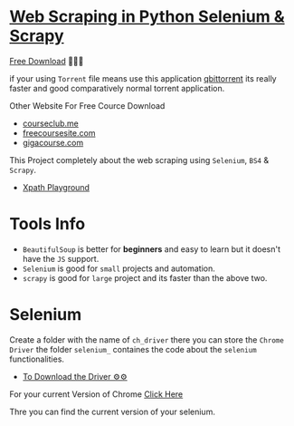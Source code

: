 # [Web Scraping in Python Selenium & Scrapy](https://www.udemy.com/course/web-scraping-course-in-python-bs4-selenium-and-scrapy/?couponCode=LETSLEARNNOWPP)

[Free Download](https://freecoursesite.com/web-scraping-in-python-beautifulsoup-selenium-scrapy-2023/) 🚀🚀🚀

if your using `Torrent` file means use this application [qbittorrent](https://www.qbittorrent.org/download) its really faster and good comparatively normal torrent application.

Other Website For Free Cource Download
* [courseclub.me](https://courseclub.me/)
* [freecoursesite.com](https://freecoursesite.com/)
* [gigacourse.com](https://gigacourse.com/)

This Project completely about the web scraping using `Selenium`, `BS4` & `Scrapy`.

* [Xpath Playground](https://scrapinghub.github.io/xpath-playground/) 

# Tools Info

* `BeautifulSoup` is better for **beginners** and easy to learn but it doesn't have the `JS` support.
* `Selenium` is good for `small` projects and automation.
* `scrapy` is good for `large` project and its faster than the above two.


# Selenium
Create a folder with the name of `ch_driver` there you can store the `Chrome Driver` the folder `selenium_` containes the code about the `selenium` functionalities.

* [To Download the Driver ⚙️⚙️](https://sites.google.com/chromium.org/driver/downloads)

For your current Version of Chrome [Click Here](chrome://settings/help)

Thre you can find the current version of your selenium.